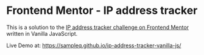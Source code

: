 # Frontend Mentor - IP address tracker

This is a solution to the [IP address tracker challenge on Frontend Mentor](https://www.frontendmentor.io/challenges/ip-address-tracker-I8-0yYAH0) written in Vanilla JavaScript.

Live Demo at: https://sampleq.github.io/ip-address-tracker-vanilla-js/
